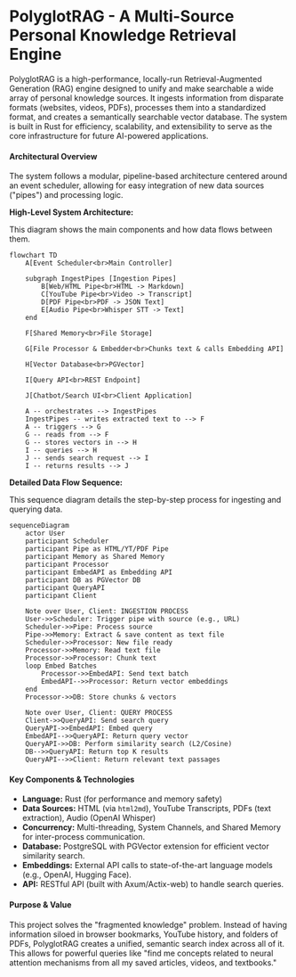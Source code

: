 # **PolyglotRAG - A Multi-Source Personal Knowledge Retrieval Engine**

PolyglotRAG is a high-performance, locally-run Retrieval-Augmented Generation (RAG) engine designed to unify and make searchable a wide array of personal knowledge sources. It ingests information from disparate formats (websites, videos, PDFs), processes them into a standardized format, and creates a semantically searchable vector database. The system is built in Rust for efficiency, scalability, and extensibility to serve as the core infrastructure for future AI-powered applications.

#### **Architectural Overview**

The system follows a modular, pipeline-based architecture centered around an event scheduler, allowing for easy integration of new data sources ("pipes") and processing logic.

**High-Level System Architecture:**

This diagram shows the main components and how data flows between them.

```mermaid
flowchart TD
    A[Event Scheduler<br>Main Controller]

    subgraph IngestPipes [Ingestion Pipes]
        B[Web/HTML Pipe<br>HTML -> Markdown]
        C[YouTube Pipe<br>Video -> Transcript]
        D[PDF Pipe<br>PDF -> JSON Text]
        E[Audio Pipe<br>Whisper STT -> Text]
    end

    F[Shared Memory<br>File Storage]

    G[File Processor & Embedder<br>Chunks text & calls Embedding API]

    H[Vector Database<br>PGVector]

    I[Query API<br>REST Endpoint]

    J[Chatbot/Search UI<br>Client Application]

    A -- orchestrates --> IngestPipes
    IngestPipes -- writes extracted text to --> F
    A -- triggers --> G
    G -- reads from --> F
    G -- stores vectors in --> H
    I -- queries --> H
    J -- sends search request --> I
    I -- returns results --> J
```

**Detailed Data Flow Sequence:**

This sequence diagram details the step-by-step process for ingesting and querying data.

```mermaid
sequenceDiagram
    actor User
    participant Scheduler
    participant Pipe as HTML/YT/PDF Pipe
    participant Memory as Shared Memory
    participant Processor
    participant EmbedAPI as Embedding API
    participant DB as PGVector DB
    participant QueryAPI
    participant Client

    Note over User, Client: INGESTION PROCESS
    User->>Scheduler: Trigger pipe with source (e.g., URL)
    Scheduler->>Pipe: Process source
    Pipe->>Memory: Extract & save content as text file
    Scheduler->>Processor: New file ready
    Processor->>Memory: Read text file
    Processor->>Processor: Chunk text
    loop Embed Batches
        Processor->>EmbedAPI: Send text batch
        EmbedAPI-->>Processor: Return vector embeddings
    end
    Processor->>DB: Store chunks & vectors

    Note over User, Client: QUERY PROCESS
    Client->>QueryAPI: Send search query
    QueryAPI->>EmbedAPI: Embed query
    EmbedAPI-->>QueryAPI: Return query vector
    QueryAPI->>DB: Perform similarity search (L2/Cosine)
    DB-->>QueryAPI: Return top K results
    QueryAPI-->>Client: Return relevant text passages
```

#### **Key Components & Technologies**

*   **Language:** Rust (for performance and memory safety)
*   **Data Sources:** HTML (via `html2md`), YouTube Transcripts, PDFs (text extraction), Audio (OpenAI Whisper)
*   **Concurrency:** Multi-threading, System Channels, and Shared Memory for inter-process communication.
*   **Database:** PostgreSQL with PGVector extension for efficient vector similarity search.
*   **Embeddings:** External API calls to state-of-the-art language models (e.g., OpenAI, Hugging Face).
*   **API:** RESTful API (built with Axum/Actix-web) to handle search queries.

#### **Purpose & Value**

This project solves the "fragmented knowledge" problem. Instead of having information siloed in browser bookmarks, YouTube history, and folders of PDFs, PolyglotRAG creates a unified, semantic search index across all of it. This allows for powerful queries like "find me concepts related to neural attention mechanisms from all my saved articles, videos, and textbooks."
